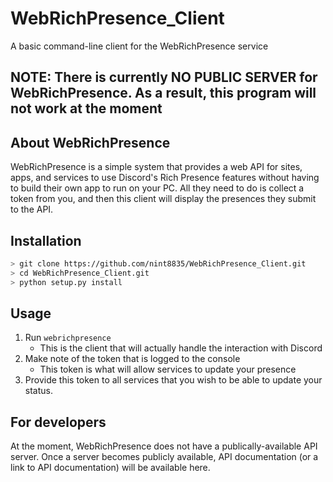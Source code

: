 # WebRichPresence_Client

A basic command-line client for the WebRichPresence service

## NOTE: There is currently NO PUBLIC SERVER for WebRichPresence. As a result, this program will not work at the moment

## About WebRichPresence

WebRichPresence is a simple system that provides a web API for sites, apps, and services to use Discord's Rich Presence features without having to build their own app to run on your PC. All they need to do is collect a token from you, and then this client will display the presences they submit to the API.

## Installation

```bash
> git clone https://github.com/nint8835/WebRichPresence_Client.git
> cd WebRichPresence_Client.git
> python setup.py install
```

## Usage

1. Run `webrichpresence`
    * This is the client that will actually handle the interaction with Discord
2. Make note of the token that is logged to the console
    * This token is what will allow services to update your presence
3. Provide this token to all services that you wish to be able to update your status.

## For developers

At the moment, WebRichPresence does not have a publically-available API server. Once a server becomes publicly available, API documentation (or a link to API documentation) will be available here.